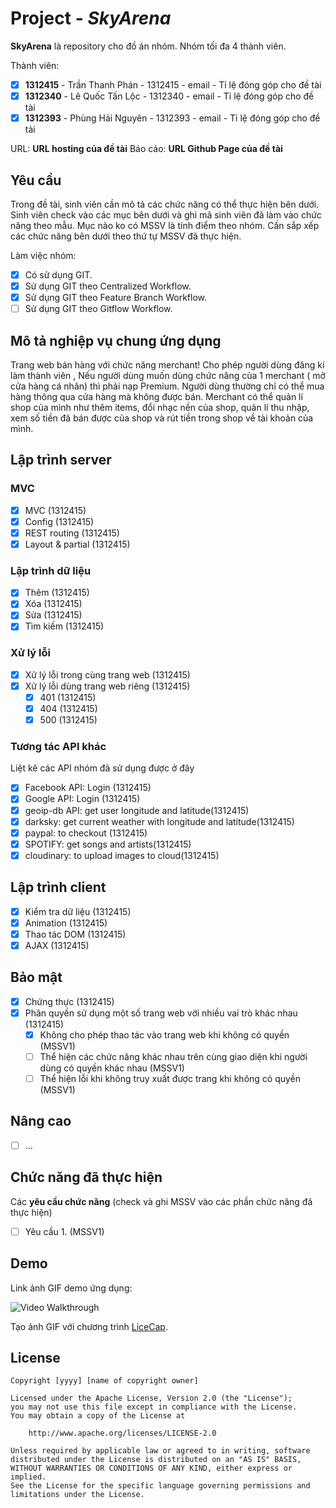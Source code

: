 # Project - *SkyArena*

**SkyArena** là repository cho đồ án nhóm. Nhóm tối đa 4 thành viên.

Thành viên:
* [x] **1312415** - Trần Thanh Phán - 1312415 - email - Tỉ lệ đóng góp cho đề tài
* [x] **1312340** - Lê Quốc Tấn Lộc - 1312340 - email - Tỉ lệ đóng góp cho đề tài
* [x] **1312393** - Phùng Hải Nguyên - 1312393 - email - Tỉ lệ đóng góp cho đề tài

URL: **URL hosting của đề tài**
Báo cáo: **URL Github Page của đề tài**

## Yêu cầu

Trong đề tài, sinh viên cần mô tả các chức năng có thể thực hiện bên dưới. Sinh viên check vào các mục bên dưới và ghi mã sinh viên đã làm vào chức năng theo mẫu. Mục nào ko có MSSV là tính điểm theo nhóm. Cần sắp xếp các chức năng bên dưới theo thứ tự MSSV đã thực hiện.

Làm việc nhóm:
* [x] Có sử dụng GIT.
* [x] Sử dụng GIT theo Centralized Workflow.
* [x] Sử dụng GIT theo Feature Branch Workflow.
* [ ] Sử dụng GIT theo Gitflow Workflow.

## Mô tả nghiệp vụ chung ứng dụng
Trang web bán hàng với chức năng merchant! Cho phép người dùng đăng kí làm thành viên , Nếu người dùng muốn dùng chức năng của 1 merchant ( mở cửa hàng cá nhân) thì phải nạp Premium. Người dùng thường chỉ có thể mua hàng thông qua cửa hàng mà không được bán. Merchant có thể quản  lí shop của mình như thêm items, đổi nhạc nền của shop, quản lí thu nhập, xem số tiền đã bán được của shop và rút tiền trong shop về tài khoản của mình.

## Lập trình server
### MVC
* [x] MVC (1312415)
* [x] Config (1312415)
* [x] REST routing (1312415)
* [x] Layout & partial (1312415)

### Lập trình dữ liệu
* [x] Thêm (1312415)
* [x] Xóa (1312415)
* [x] Sửa (1312415)
* [x] Tìm kiếm (1312415)

### Xử lý lỗi
* [x] Xử lý lỗi trong cùng trang web (1312415)
* [x] Xử lý lỗi dùng trang web riêng (1312415)
   * [x] 401 (1312415)
   * [x] 404 (1312415)
   * [x] 500 (1312415)

### Tương tác API khác
Liệt kê các API nhóm đã sử dụng được ở đây
* [x] Facebook API: Login (1312415)
* [x] Google API: Login (1312415)
* [x] geoip-db API: get user longitude and latitude(1312415)
* [x] darksky: get current weather with longitude and latitude(1312415)
* [x] paypal: to checkout (1312415)
* [x] SPOTIFY: get songs and artists(1312415)
* [x] cloudinary: to upload images to cloud(1312415)

## Lập trình client
* [x] Kiểm tra dữ liệu (1312415)
* [x] Animation (1312415)
* [x] Thao tác DOM (1312415)
* [x] AJAX (1312415)

## Bảo mật
* [x] Chứng thực (1312415)
* [x] Phân quyền sử dụng một số trang web với nhiều vai trò khác nhau (1312415)
   * [x] Không cho phép thao tác vào trang web khi không có quyền (MSSV1)
   * [ ] Thể hiện các chức năng khác nhau trên cùng giao diện khi người dùng có quyền khác nhau (MSSV1)
   * [ ] Thể hiện lỗi khi không truy xuất được trang khi không có quyền (MSSV1)

## Nâng cao
* [ ] ...

## Chức năng đã thực hiện
Các **yêu cầu chức năng** (check và ghi MSSV vào các phần chức năng đã thực hiện)
* [ ] Yêu cầu 1. (MSSV1)


## Demo

Link ảnh GIF demo ứng dụng:

![Video Walkthrough](demo.gif)

Tạo ảnh GIF với chương trình [LiceCap](http://www.cockos.com/licecap/).


## License

    Copyright [yyyy] [name of copyright owner]

    Licensed under the Apache License, Version 2.0 (the "License");
    you may not use this file except in compliance with the License.
    You may obtain a copy of the License at

        http://www.apache.org/licenses/LICENSE-2.0

    Unless required by applicable law or agreed to in writing, software
    distributed under the License is distributed on an "AS IS" BASIS,
    WITHOUT WARRANTIES OR CONDITIONS OF ANY KIND, either express or implied.
    See the License for the specific language governing permissions and
    limitations under the License.
